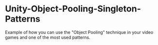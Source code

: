 # Unity-Object-Pooling-Singleton-Patterns
Example of how you can use the "Object Pooling" technique in your video games and one of the most used patterns.
